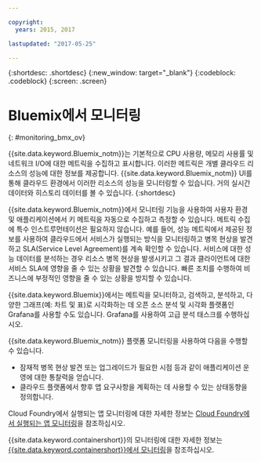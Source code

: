 ```yaml
---

copyright:
  years: 2015, 2017

lastupdated: "2017-05-25"

---
```



{:shortdesc: .shortdesc}
{:new_window: target="_blank"}
{:codeblock: .codeblock}
{:screen: .screen}


# Bluemix에서 모니터링
{: #monitoring_bmx_ov}

{{site.data.keyword.Bluemix_notm}}는 기본적으로 CPU 사용량, 메모리 사용률 및 네트워크 I/O에 대한 메트릭을 수집하고 표시합니다. 이러한 메트릭은 개별 클라우드 리소스의 성능에 대한 정보를 제공합니다. {{site.data.keyword.Bluemix_notm}} UI를 통해 클라우드 환경에서 이러한 리소스의 성능을 모니터링할 수 있습니다. 거의 실시간 데이터와 히스토리 데이터를 볼 수 있습니다.
{:shortdesc}

{{site.data.keyword.Bluemix_notm}}에서 모니터링 기능을 사용하여 사용자 환경 및 애플리케이션에서 키 메트릭을 자동으로 수집하고 측정할 수 있습니다. 메트릭 수집에 특수 인스트루먼테이션은 필요하지 않습니다. 예를 들어, 성능 메트릭에서 제공된 정보를 사용하여 클라우드에서 서비스가 실행되는 방식을 모니터링하고 병목 현상을 발견하고 SLA(Service Level Agreement)를 계속 확인할 수 있습니다. 서비스에 대한 성능 데이터를 분석하는 경우 리소스 병목 현상을 발생시키고 그 결과 클라이언트에 대한 서비스 SLA에 영향을 줄 수 있는 상황을 발견할 수 있습니다. 빠른 조치를 수행하여 비즈니스에 부정적인 영향을 줄 수 있는 상황을 방지할 수 있습니다.  

{{site.data.keyword.Bluemix}}에서는 메트릭을 모니터하고, 검색하고, 분석하고, 다양한 그래프(예: 차트 및 표)로 시각화하는 데 오픈 소스 분석 및 시각화 플랫폼인 Grafana를 사용할 수도 있습니다. Grafana를 사용하여 고급 분석 태스크를 수행하십시오.
 

{{site.data.keyword.Bluemix_notm}} 플랫폼 모니터링을 사용하여 다음을 수행할 수 있습니다.

* 잠재적 병목 현상 발견 또는 업그레이드가 필요한 시점 등과 같이 애플리케이션 운영에 대한 통찰력을 얻습니다. 
* 클라우드 플랫폼에서 향후 앱 요구사항을 계획하는 데 사용할 수 있는 상태동향을 정의합니다.

Cloud Foundry에서 실행되는 앱 모니터링에 대한 자세한 정보는 [Cloud Foundry에서 실행되는 앱 모니터링](cf/monitoring_cf_apps.html#monitoring_bluemix_apps)을 참조하십시오.

{{site.data.keyword.containershort}}의 모니터링에 대한 자세한 정보는 [{{site.data.keyword.containershort}}에서 모니터링](containers/monitoring_containers_ov.html#monitoring_bmx_containers_ov)을 참조하십시오.
